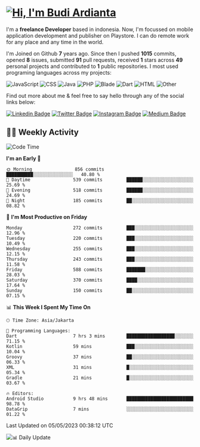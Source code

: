 # [![Hi, I'm Budi Ardianta](https://readme-typing-svg.herokuapp.com?size=24&vCenter=true&lines=%F0%9F%91%8B+Hi%2C+I'm+Budi+Ardianta+;%F0%9F%92%BB+Android+And+Web+Developer+)](https://git.io/typing-svg)

I'm a **freelance Developer** based in indonesia. Now, I'm focussed on mobile application development and publisher on Playstore. I can do remote work for any place and any time in the world.

I'm Joined on Github **7** years ago. Since then I pushed **1015** commits, opened **8** issues, submitted **91** pull requests, received **1** stars across **49** personal projects and contributed to **1** public repositories.
I most used programing languages across my projects:

![JavaScript](https://img.shields.io/badge/-JavaScript-%23f1e05a?style=flat&logo=JavaScript&logoColor=white)
![CSS](https://img.shields.io/badge/-CSS-%23563d7c?style=flat&logo=CSS&logoColor=white)
![Java](https://img.shields.io/badge/-Java-%23b07219?style=flat&logo=Java&logoColor=white)
![PHP](https://img.shields.io/badge/-PHP-%234F5D95?style=flat&logo=PHP&logoColor=white)
![Blade](https://img.shields.io/badge/-Blade-%23f7523f?style=flat&logo=Blade&logoColor=white)
![Dart](https://img.shields.io/badge/-Dart-%2300B4AB?style=flat&logo=Dart&logoColor=white)
![HTML](https://img.shields.io/badge/-HTML-%23e34c26?style=flat&logo=HTML&logoColor=white)
![Other](https://img.shields.io/badge/-Other-%23ededed?style=flat&logo=Other&logoColor=white)

Find out more about me & feel free to say hello through any of the social links below:

[![Linkedin Badge](https://img.shields.io/badge/-budiardianata-blue?style=flat&logo=Linkedin&logoColor=white&link=https://www.linkedin.com/in/budiardianata/)](https://www.linkedin.com/in/budiardianata/)
[![Twitter Badge](https://img.shields.io/badge/-budiardianata-%231DA1F2.svg?style=flat&logo=twitter&logoColor=white&link=https://www.twitter.com/budiardianata)](https://www.linkedin.com/in/budiardianata/)
[![Instagram Badge](https://img.shields.io/badge/-budiardianata-purple?style=flat&logo=instagram&logoColor=white&link=https://instagram.com/budiardianata/)](https://instagram.com/budiardianata)
[![Medium Badge](https://img.shields.io/badge/-@budiardianata-%2312100E.svg?style=flat&logo=Medium&logoColor=white&link=https://medium.com/@budiardianata/)](https://medium.com/@budiardianata)

## 👨‍💻 Weekly Activity
<!--START_SECTION:waka-->
![Code Time](http://img.shields.io/badge/Code%20Time-1%2C678%20hrs%2042%20mins-blue)

**I'm an Early 🐤** 

```text
🌞 Morning                856 commits         ██████████░░░░░░░░░░░░░░░   40.80 % 
🌆 Daytime                539 commits         ██████░░░░░░░░░░░░░░░░░░░   25.69 % 
🌃 Evening                518 commits         ██████░░░░░░░░░░░░░░░░░░░   24.69 % 
🌙 Night                  185 commits         ██░░░░░░░░░░░░░░░░░░░░░░░   08.82 % 
```
📅 **I'm Most Productive on Friday** 

```text
Monday                   272 commits         ███░░░░░░░░░░░░░░░░░░░░░░   12.96 % 
Tuesday                  220 commits         ███░░░░░░░░░░░░░░░░░░░░░░   10.49 % 
Wednesday                255 commits         ███░░░░░░░░░░░░░░░░░░░░░░   12.15 % 
Thursday                 243 commits         ███░░░░░░░░░░░░░░░░░░░░░░   11.58 % 
Friday                   588 commits         ███████░░░░░░░░░░░░░░░░░░   28.03 % 
Saturday                 370 commits         ████░░░░░░░░░░░░░░░░░░░░░   17.64 % 
Sunday                   150 commits         ██░░░░░░░░░░░░░░░░░░░░░░░   07.15 % 
```


📊 **This Week I Spent My Time On** 

```text
🕑︎ Time Zone: Asia/Jakarta

💬 Programming Languages: 
Dart                     7 hrs 3 mins        ██████████████████░░░░░░░   71.15 % 
Kotlin                   59 mins             ███░░░░░░░░░░░░░░░░░░░░░░   10.04 % 
Groovy                   37 mins             ██░░░░░░░░░░░░░░░░░░░░░░░   06.33 % 
XML                      31 mins             █░░░░░░░░░░░░░░░░░░░░░░░░   05.34 % 
Gradle                   21 mins             █░░░░░░░░░░░░░░░░░░░░░░░░   03.67 % 

🔥 Editors: 
Android Studio           9 hrs 48 mins       █████████████████████████   98.78 % 
DataGrip                 7 mins              ░░░░░░░░░░░░░░░░░░░░░░░░░   01.22 % 
```


 Last Updated on 05/05/2023 00:38:12 UTC
<!--END_SECTION:waka-->

![📊 Daily Update](https://github.com/budiardianata/budiardianata/actions/workflows/update-activity.yml/badge.svg)
